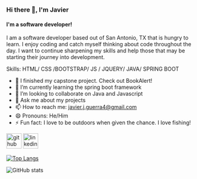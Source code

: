 ### Hi there 👋, I'm Javier
#### I'm a software developer!
I am a software developer based out of San Antonio, TX that is hungry to learn. I enjoy coding and catch myself thinking about code throughout the day. I want to continue sharpening my skills and help those that may be starting their journey into development.

Skills: HTML/ CSS /BOOTSTRAP/ JS / JQUERY/ JAVA/ SPRING BOOT

- 🔭 I finished my capstone project. Check out BookAlert!
- 🌱 I’m currently learning the spring boot framework 
- 👯 I’m looking to collaborate on Java and Javascript 
- 💬 Ask me about my projects 
- 📫 How to reach me: javier.j.guerra4@gmail.com 
- 😄 Pronouns: He/Him 
- ⚡ Fun fact: I love to be outdoors when given the chance. I love fishing! 


[<img src='https://cdn.jsdelivr.net/npm/simple-icons@3.0.1/icons/github.svg' alt='github' height='40'>](https://github.com/javierguerra4)  [<img src='https://cdn.jsdelivr.net/npm/simple-icons@3.0.1/icons/linkedin.svg' alt='linkedin' height='40'>](https://www.linkedin.com/in/javier-guerra4/)  

[![Top Langs](https://github-readme-stats.vercel.app/api/top-langs/?username=javierguerra4)](https://github.com/anuraghazra/github-readme-stats)

![GitHub stats](https://github-readme-stats.vercel.app/api?username=javierguerra4&show_icons=true)  

